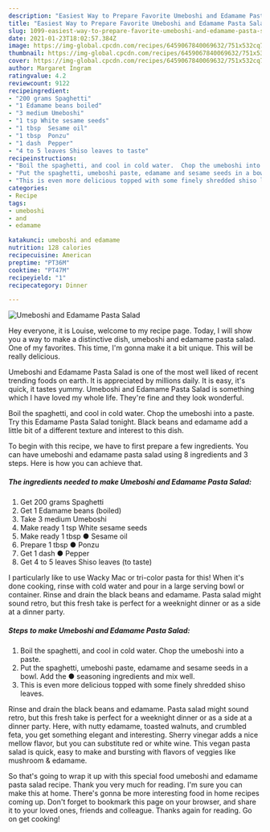 ```yaml
---
description: "Easiest Way to Prepare Favorite Umeboshi and Edamame Pasta Salad"
title: "Easiest Way to Prepare Favorite Umeboshi and Edamame Pasta Salad"
slug: 1099-easiest-way-to-prepare-favorite-umeboshi-and-edamame-pasta-salad
date: 2021-01-23T18:02:57.384Z
image: https://img-global.cpcdn.com/recipes/6459067840069632/751x532cq70/umeboshi-and-edamame-pasta-salad-recipe-main-photo.jpg
thumbnail: https://img-global.cpcdn.com/recipes/6459067840069632/751x532cq70/umeboshi-and-edamame-pasta-salad-recipe-main-photo.jpg
cover: https://img-global.cpcdn.com/recipes/6459067840069632/751x532cq70/umeboshi-and-edamame-pasta-salad-recipe-main-photo.jpg
author: Margaret Ingram
ratingvalue: 4.2
reviewcount: 9122
recipeingredient:
- "200 grams Spaghetti"
- "1 Edamame beans boiled"
- "3 medium Umeboshi"
- "1 tsp White sesame seeds"
- "1 tbsp  Sesame oil"
- "1 tbsp  Ponzu"
- "1 dash  Pepper"
- "4 to 5 leaves Shiso leaves to taste"
recipeinstructions:
- "Boil the spaghetti, and cool in cold water.  Chop the umeboshi into a paste."
- "Put the spaghetti, umeboshi paste, edamame and sesame seeds in a bowl. Add the ● seasoning ingredients and mix well."
- "This is even more delicious topped with some finely shredded shiso leaves."
categories:
- Recipe
tags:
- umeboshi
- and
- edamame

katakunci: umeboshi and edamame 
nutrition: 128 calories
recipecuisine: American
preptime: "PT36M"
cooktime: "PT47M"
recipeyield: "1"
recipecategory: Dinner

---
```



![Umeboshi and Edamame Pasta Salad](https://img-global.cpcdn.com/recipes/6459067840069632/751x532cq70/umeboshi-and-edamame-pasta-salad-recipe-main-photo.jpg)

Hey everyone, it is Louise, welcome to my recipe page. Today, I will show you a way to make a distinctive dish, umeboshi and edamame pasta salad. One of my favorites. This time, I'm gonna make it a bit unique. This will be really delicious.

Umeboshi and Edamame Pasta Salad is one of the most well liked of recent trending foods on earth. It is appreciated by millions daily. It is easy, it's quick, it tastes yummy. Umeboshi and Edamame Pasta Salad is something which I have loved my whole life. They're fine and they look wonderful.

Boil the spaghetti, and cool in cold water. Chop the umeboshi into a paste. Try this Edamame Pasta Salad tonight. Black beans and edamame add a little bit of a different texture and interest to this dish.


To begin with this recipe, we have to first prepare a few ingredients. You can have umeboshi and edamame pasta salad using 8 ingredients and 3 steps. Here is how you can achieve that.

<!--inarticleads1-->

##### The ingredients needed to make Umeboshi and Edamame Pasta Salad:

1. Get 200 grams Spaghetti
1. Get 1 Edamame beans (boiled)
1. Take 3 medium Umeboshi
1. Make ready 1 tsp White sesame seeds
1. Make ready 1 tbsp ● Sesame oil
1. Prepare 1 tbsp ● Ponzu
1. Get 1 dash ● Pepper
1. Get 4 to 5 leaves Shiso leaves (to taste)


I particularly like to use Wacky Mac or tri-color pasta for this! When it&#39;s done cooking, rinse with cold water and pour in a large serving bowl or container. Rinse and drain the black beans and edamame. Pasta salad might sound retro, but this fresh take is perfect for a weeknight dinner or as a side at a dinner party. 

<!--inarticleads2-->

##### Steps to make Umeboshi and Edamame Pasta Salad:

1. Boil the spaghetti, and cool in cold water.  Chop the umeboshi into a paste.
1. Put the spaghetti, umeboshi paste, edamame and sesame seeds in a bowl. Add the ● seasoning ingredients and mix well.
1. This is even more delicious topped with some finely shredded shiso leaves.


Rinse and drain the black beans and edamame. Pasta salad might sound retro, but this fresh take is perfect for a weeknight dinner or as a side at a dinner party. Here, with nutty edamame, toasted walnuts, and crumbled feta, you get something elegant and interesting. Sherry vinegar adds a nice mellow flavor, but you can substitute red or white wine. This vegan pasta salad is quick, easy to make and bursting with flavors of veggies like mushroom &amp; edamame. 

So that's going to wrap it up with this special food umeboshi and edamame pasta salad recipe. Thank you very much for reading. I'm sure you can make this at home. There's gonna be more interesting food in home recipes coming up. Don't forget to bookmark this page on your browser, and share it to your loved ones, friends and colleague. Thanks again for reading. Go on get cooking!
